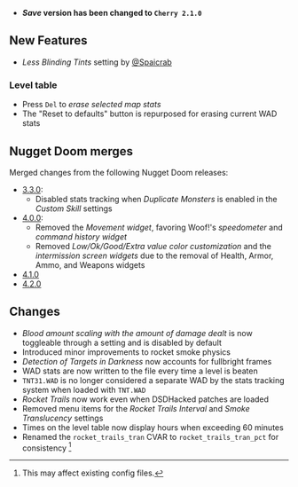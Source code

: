 - **_Save_ version has been changed to `Cherry 2.1.0`**

## New Features

- _Less Blinding Tints_ setting by [@Spaicrab](https://github.com/Spaicrab)

### Level table

- Press `Del` to _erase selected map stats_
- The "Reset to defaults" button is repurposed for erasing current WAD stats

## Nugget Doom merges

Merged changes from the following Nugget Doom releases:
- [3.3.0](https://github.com/MrAlaux/Nugget-Doom/releases/tag/nugget-doom-3.3.0):
	- Disabled stats tracking when _Duplicate Monsters_ is enabled in the _Custom Skill_ settings
- [4.0.0](https://github.com/MrAlaux/Nugget-Doom/releases/tag/nugget-doom-4.0.0):
	- Removed the _Movement widget_, favoring Woof!'s _speedometer_ and _command history widget_
	- Removed _Low/Ok/Good/Extra value color customization_ and the _intermission screen widgets_ due to the removal of Health, Armor, Ammo, and Weapons widgets
- [4.1.0](https://github.com/MrAlaux/Nugget-Doom/releases/tag/nugget-doom-4.1.0)
- [4.2.0](https://github.com/MrAlaux/Nugget-Doom/releases/tag/nugget-doom-4.2.0)

## Changes

- _Blood amount scaling with the amount of damage dealt_ is now toggleable through a setting and is disabled by default
- Introduced minor improvements to rocket smoke physics
- _Detection of Targets in Darkness_ now accounts for fullbright frames
- WAD stats are now written to the file every time a level is beaten
- `TNT31.WAD` is no longer considered a separate WAD by the stats tracking system when loaded with `TNT.WAD`
- _Rocket Trails_ now work even when DSDHacked patches are loaded
- Removed menu items for the _Rocket Trails Interval_ and _Smoke Translucency_ settings
- Times on the level table now display hours when exceeding 60 minutes
- Renamed the `rocket_trails_tran` CVAR to `rocket_trails_tran_pct` for consistency [^1]

[^1]: This may affect existing config files.
